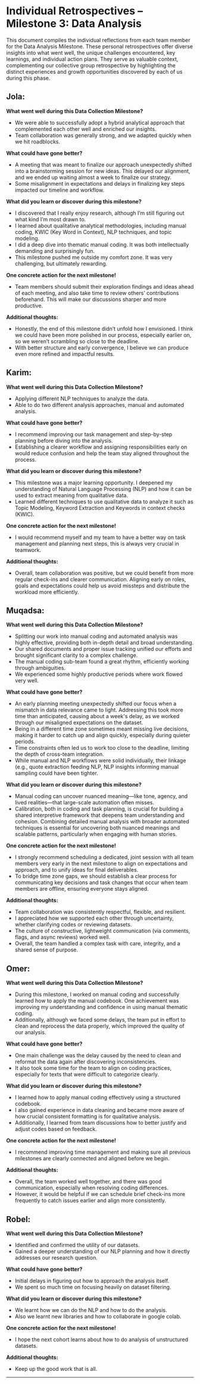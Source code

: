# Individual Retrospectives – Milestone 3: Data Analysis

This document compiles the individual reflections from each team member for the
Data Analysis Milestone. These personal retrospectives offer diverse insights
into what went well, the unique challenges encountered, key learnings, and
individual action plans. They serve as valuable context, complementing our
collective group retrospective by highlighting the distinct experiences and
growth opportunities discovered by each of us during this phase.

## **Jola:**

**What went well during this Data Collection Milestone?**

- We were able to successfully adopt a hybrid analytical approach that
  complemented each other well and enriched our insights.
- Team collaboration was generally strong, and we adapted quickly when we
  hit roadblocks.

**What could have gone better?**

- A meeting that was meant to finalize our approach unexpectedly shifted into a
  brainstorming session for new ideas. This delayed our alignment,
  and we ended up waiting almost a week to finalize our strategy.
- Some misalignment in expectations and delays in finalizing key steps
  impacted our timeline and workflow.

**What did you learn or discover during this milestone?**

- I discovered that I really enjoy research, although I’m still figuring
  out what kind I’m most drawn to.
- I learned about qualitative analytical methodologies, including manual
  coding, KWIC (Key Word in Context), NLP techniques, and topic modeling.
- I did a deep dive into thematic manual coding. It was both intellectually
  demanding and surprisingly fun.
- This milestone pushed me outside my comfort zone. It was very
  challenging, but ultimately rewarding.

**One concrete action for the next milestone!**

- Team members should submit their exploration findings and ideas ahead
  of each meeting, and also take time to review others’ contributions beforehand.
  This will make our discussions sharper and more productive.

**Additional thoughts:**  

- Honestly, the end of this milestone didn’t unfold how I envisioned. I
  think we could have been more polished in our process, especially earlier on,
  so we weren’t scrambling so close to the deadline.
- With better structure and early convergence, I believe we can produce
  even more refined and impactful results.

## **Karim:**

**What went well during this Data Collection Milestone?**

- Applying different NLP techniques to analyze the data.
- Able to do two different analysis approaches, manual and automated analysis.

**What could have gone better?**

- I recommend improving our task management and step-by-step planning
  before diving into the analysis.
- Establishing a clearer workflow and assigning responsibilities early on
  would reduce confusion and help the team stay aligned throughout the process.

**What did you learn or discover during this milestone?**

- This milestone was a major learning opportunity. I deepened my
  understanding of Natural Language Processing (NLP) and how it can be used to
  extract meaning from qualitative data.
- Learned different techniques to use qualitative data to analyze it such as
  Topic Modeling, Keyword Extraction and Keywords in context checks (KWIC).

**One concrete action for the next milestone!**

- I would recommend myself and my team to have a better way on task
  management and planning next steps, this is always very crucial in teamwork.

**Additional thoughts:**

- Overall, team collaboration was positive, but we could benefit from more
  regular check-ins and clearer communication. Aligning early on roles, goals
  and expectations could help us avoid missteps and distribute the workload
  more efficiently.

## **Muqadsa:**

**What went well during this Data Collection Milestone?**

- Splitting our work into manual coding and automated analysis was highly
  effective, providing both in-depth detail and broad understanding.
- Our shared documents and proper issue tracking unified our efforts and
  brought significant clarity to a complex challenge.
- The manual coding sub-team found a great rhythm, efficiently working through ambiguities.
- We experienced some highly productive periods where work flowed very well.

**What could have gone better?**

- An early planning meeting unexpectedly shifted our focus when a mismatch in
  data relevance came to light. Addressing this took more time than
  anticipated, causing about a week's delay, as we worked through our
  misaligned expectations on the dataset.
- Being in a different time zone sometimes meant missing live decisions,
  making it harder to catch up and align quickly, especially during quieter periods.
- Time constraints often led us to work too close to the deadline, limiting the
  depth of cross-team integration.
- While manual and NLP workflows were solid individually, their linkage
  (e.g., quote extraction feeding NLP, NLP insights informing manual sampling
   could have been tighter.

**What did you learn or discover during this milestone?**

- Manual coding can uncover nuanced meaning—like tone, agency, and
  lived realities—that large-scale automation often misses.
- Calibration, both in coding and task planning, is crucial for building a
shared interpretive framework that deepens team understanding and cohesion.
Combining detailed manual analysis with broader automated techniques is
essential for uncovering both nuanced meanings and scalable patterns,
particularly when engaging with human stories.

**One concrete action for the next milestone!**

- I strongly recommend scheduling a dedicated, joint session with all
  team members very early in the next milestone to align on expectations
  and approach, and to unify ideas for final deliverables.
- To bridge time zone gaps, we should establish a clear process for
  communicating key decisions and task changes that occur when team members
  are offline, ensuring everyone stays aligned.

**Additional thoughts:**

- Team collaboration was consistently respectful, flexible, and resilient.
- I appreciated how we supported each other through uncertainty, whether
  clarifying codes or reviewing datasets.
- The culture of constructive, lightweight communication (via comments, flags,
  and async reviews) worked well.
- Overall, the team handled a complex task with care, integrity, and a shared
  sense of purpose.

## **Omer:**

**What went well during this Data Collection Milestone?**

- During this milestone, I worked on manual coding and successfully learned how
  to apply the manual codebook. One achievement was improving my understanding
and confidence in using manual thematic coding.
- Additionally, although we faced some delays, the team put in effort to clean
  and reprocess the data properly, which improved the quality of our analysis.

**What could have gone better?**

- One main challenge was the delay caused by the need to clean and reformat
    the data again after discovering inconsistencies.
- It also took some time for the team to align on coding practices, especially
  for texts that were difficult to categorize clearly.

**What did you learn or discover during this milestone?**

- I learned how to apply manual coding effectively using a structured codebook.
- I also gained experience in data cleaning and became more aware of how
  crucial consistent formatting is for qualitative analysis.
- Additionally, I learned from team discussions how to better justify and
  adjust codes based on feedback.

**One concrete action for the next milestone!**

- I recommend improving time management and making sure all previous milestones
  are clearly connected and aligned before we begin.

**Additional thoughts:**

- Overall, the team worked well together, and there was good communication,
  especially when resolving coding differences.
- However, it would be helpful if we can schedule brief check-ins more
  frequently to catch issues earlier and align more consistently.

## **Robel:**

**What went well during this Data Collection Milestone?**

- Identified and confirmed the utility of our datasets.
- Gained a deeper understanding of our NLP planning and how it directly
  addresses our research question.

**What could have gone better?**

- Initial delays in figuring out how to approach the analysis itself.
- We spent so much time on focusing heavily on dataset filtering.

**What did you learn or discover during this milestone?**

- We learnt how we can do the NLP and how to do the analysis.
- Also we learnt new libraries and how to collaborate in google colab.

**One concrete action for the next milestone!**

- I hope the next cohort learns about how to do analysis of unstructured datasets.

**Additional thoughts:**

- Keep up the good work that is all.

---
